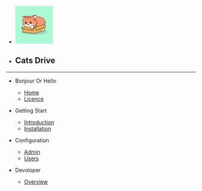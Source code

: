 * <img src = "2.jpg" width="100" height="100"></img>
* <h2>Cats Drive</h2>

---
* Bonjour Or Hello
  * [Home](/hi.md)
  * [Licence](config/li.md)

* Getting Start
  * [Introduction](getting-start/introduction.md)
  * [Installation](getting-start/installation.md)

* Configuration
  * [Admin](config/admin)
  * [Users](config/users)

* Devoloper
  * [Overview](ov/ov.md)
